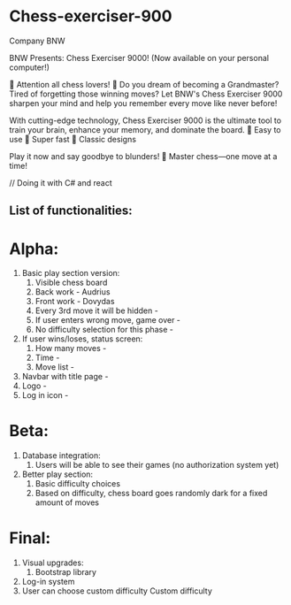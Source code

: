 # Chess-exerciser-900
Company BNW

BNW Presents: Chess Exerciser 9000!
(Now available on your personal computer!)

🚨 Attention all chess lovers! 🚨
Do you dream of becoming a Grandmaster? Tired of forgetting those winning moves? Let BNW's Chess Exerciser 9000 sharpen your mind and help you remember every move like never before!

With cutting-edge technology, Chess Exerciser 9000 is the ultimate tool to train your brain, enhance your memory, and dominate the board.
👾 Easy to use
💾 Super fast
📼 Classic designs

Play it now and say goodbye to blunders!
🎉 Master chess—one move at a time!

// Doing it with C# and react
## List of functionalities:
# Alpha:
  1. Basic play section version:
     1. Visible chess board
       1. Back work - Audrius
       2. Front work - Dovydas
     2. Every 3rd move it will be hidden - 
     3. If user enters wrong move, game over -
     4. No difficulty selection for this phase -
  2. If user wins/loses, status screen: 
     1. How many moves -
     2. Time -
     3. Move list -
  3. Navbar with title page -
  4. Logo -
  5. Log in icon -

# Beta:
  1. Database integration:
     1. Users will be able to see their games (no authorization system yet)
  2. Better play section:
     1. Basic difficulty choices
     2. Based on difficulty, chess board goes randomly dark for a fixed amount of moves

# Final:
  1. Visual upgrades:
     1. Bootstrap library
  2. Log-in system
  3. User can choose custom difficulty
Custom difficulty
